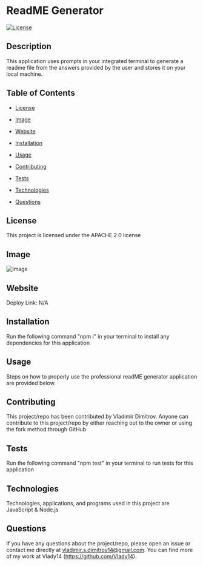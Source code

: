 # ReadME Generator

[![License](https://img.shields.io/badge/License-Apache%202.0-blue.svg)](https://opensource.org/licenses/Apache-2.0)

## Description

This application uses prompts in your integrated terminal to generate a readme file from the answers provided by the user and stores it on your local machine.

## Table of Contents

* [License](#license)

* [Image](#image)

* [Website](#website)

* [Installation](#installation)

* [Usage](#usage)

* [Contributing](#contributing)

* [Tests](#tests)

* [Technologies](#technologies)

* [Questions](#questions)

## License

This project is licensed under the APACHE 2.0 license

## Image

![image](https://user-images.githubusercontent.com/71519918/103468723-cfc53700-4d21-11eb-8528-3de89e44c144.png)

## Website

Deploy Link: N/A

## Installation

Run the following command "npm i" in your terminal to install any dependencies for this application

## Usage

Steps on how to properly use the professional readME generator application are provided below.

## Contributing

This project/repo has been contributed by Vladimir Dimitrov. Anyone can contribute to this project/repo by either reaching out to the owner or using the fork method through GitHub

## Tests

Run the following command "npm test" in your terminal to run tests for this application

## Technologies

Technologies, applications, and programs used in this project are JavaScript & Node.js

## Questions

If you have any questions about the project/repo, please open an issue or contact me directly at <vladimir.s.dimitrov14@gmail.com>.
You can find more of my work at Vlady14 (https://github.com/Vlady14).